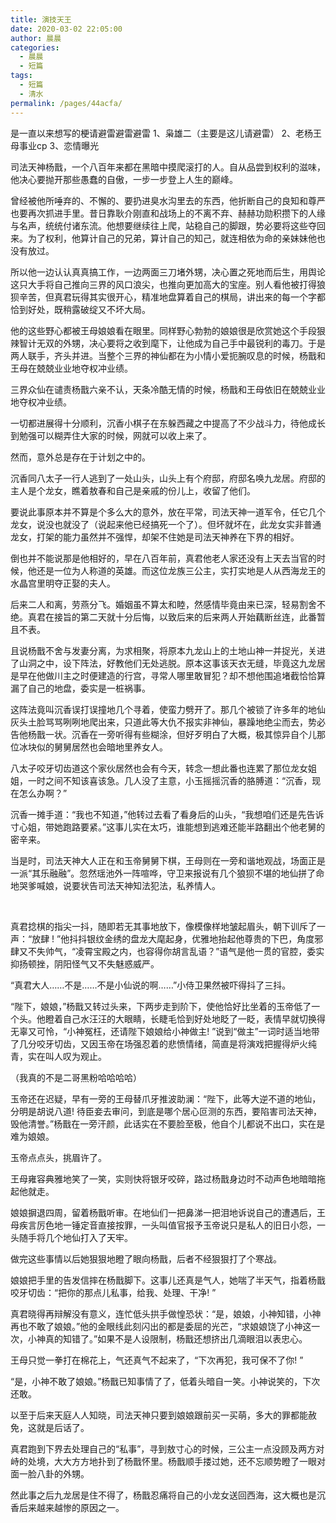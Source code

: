 ```yaml
---
title: 演技天王
date: 2020-03-02 22:05:00
author: 晨晨
categories: 
  - 晨晨
  - 短篇
tags: 
  - 短篇
  - 清水
permalink: /pages/44acfa/
---
```


是一直以来想写的梗请避雷避雷避雷
1、枭雄二（主要是这儿请避雷）
2、老杨王母事业cp
3、恋情曝光

<!-- more -->

司法天神杨戬，一个八百年来都在黑暗中摸爬滚打的人。自从品尝到权利的滋味，他决心要抛开那些愚蠢的自傲，一步一步登上人生的巅峰。

曾经被他所唾弃的、不懈的、要扔进臭水沟里去的东西，他折断自己的良知和尊严也要再次抓进手里。昔日靠耿介刚直和战场上的不离不弃、赫赫功勋积攒下的人缘与名声，统统付诸东流。他想要继续往上爬，站稳自己的脚跟，势必要将这些夺回来。为了权利，他算计自己的兄弟，算计自己的知己，就连相依为命的亲妹妹他也没有放过。

所以他一边认认真真搞工作，一边两面三刀堵外甥，决心置之死地而后生，用舆论这只大手将自己推向三界的风口浪尖，也推向更加高大的宝座。别人看他被打得狼狈辛苦，但真君玩得其实很开心，精准地盘算着自己的棋局，讲出来的每一个字都恰到好处，既稍露破绽又不坏大局。

他的这些野心都被王母娘娘看在眼里。同样野心勃勃的娘娘很是欣赏她这个手段狠辣智计无双的外甥，决心要将之收到麾下，让他成为自己手中最锐利的毒刀。于是两人联手，齐头并进。当整个三界的神仙都在为小情小爱扼腕叹息的时候，杨戬和王母在兢兢业业地夺权冲业绩。

三界众仙在谴责杨戬六亲不认，天条冷酷无情的时候，杨戬和王母依旧在兢兢业业地夺权冲业绩。

一切都进展得十分顺利，沉香小棋子在东躲西藏之中提高了不少战斗力，待他成长到勉强可以糊弄住大家的时候，网就可以收上来了。

然而，意外总是存在于计划之中的。

沉香同八太子一行人逃到了一处山头，山头上有个府邸，府邸名唤九龙居。府邸的主人是个龙女，瞧着敖春和自己是亲戚的份儿上，收留了他们。

要说此事原本并不算是个多么大的意外，放在平常，司法天神一道军令，任它几个龙女，说没也就没了（说起来他已经搞死一个了）。但坏就坏在，此龙女实非普通龙女，打架的能力虽然并不强悍，却架不住她是司法天神养在下界的相好。

倒也并不能说那是他相好的，早在八百年前，真君他老人家还没有上天去当官的时候，他还是一位为人称道的英雄。而这位龙族三公主，实打实地是人从西海龙王的水晶宫里明夺正娶的夫人。

后来二人和离，劳燕分飞。婚姻虽不算太和睦，然感情毕竟由来已深，轻易割舍不绝。真君在接旨的第二天就十分后悔，以致后来的后来两人开始藕断丝连，此番暂且不表。

且说杨戬不舍与发妻分离，为求相聚，将原本九龙山上的土地山神一并捉光，关进了山洞之中，设下阵法，好教他们无处逃脱。原本这事该天衣无缝，毕竟这九龙居是早在他做川主之时便建造的行宫，寻常人哪里敢冒犯？却不想他围追堵截恰恰算漏了自己的地盘，委实是一桩祸事。

这阵法竟叫沉香误打误撞地几个寻着，使蛮力劈开了。那几个被锁了许多年的地仙灰头土脸骂骂咧咧地爬出来，只道此等大仇不报实非神仙，暴躁地绝尘而去，势必告他杨戬一状。沉香在一旁听得有些糊涂，但好歹明白了大概，极其惊异自个儿那位冰块似的舅舅居然也会暗地里养女人。

八太子咬牙切齿道这个家伙居然也会有今天，转念一想此番也连累了那位龙女姐姐，一时之间不知该喜该急。几人没了主意，小玉摇摇沉香的胳膊道：“沉香，现在怎么办啊？”

沉香一摊手道：“我也不知道，”他转过去看了看身后的山头，“我想咱们还是先告诉寸心姐，带她跑路要紧。”这事儿实在太巧，谁能想到逃难还能半路翻出个他老舅的密辛来。

当是时，司法天神大人正在和玉帝舅舅下棋，王母则在一旁和谐地观战，场面正是一派“其乐融融”。忽然瑶池外一阵喧哗，守卫来报说有几个狼狈不堪的地仙拼了命地哭爹喊娘，说要状告司法天神知法犯法，私养情人。

</br>

真君捻棋的指尖一抖，随即若无其事地放下，像模像样地皱起眉头，朝下训斥了一声：“放肆 ! ”他抖抖银纹金绣的盘龙大麾起身，优雅地抬起他尊贵的下巴，角度邪肆又不失帅气，“凌霄宝殿之内，也容得你胡言乱语？”语气是他一贯的官腔，委实抑扬顿挫，阴阳怪气又不失魅惑威严。

“真君大人……不是……不是小仙说的啊……”小侍卫果然被吓得抖了三抖。

“陛下，娘娘，”杨戬又转过头来，下两步走到阶下，使他恰好比坐着的玉帝低了一个头。他瞪着自己水汪汪的大眼睛，长睫毛恰到好处地眨了一眨，表情早就切换得无辜又可怜，“小神冤枉，还请陛下娘娘给小神做主! ”说到“做主”一词时适当地带了几分咬牙切齿，又因玉帝在场强忍着的悲愤情绪，简直是将演戏把握得炉火纯青，实在叫人叹为观止。

（我真的不是二哥黑粉哈哈哈哈）

玉帝还在迟疑，早有一旁的王母替爪牙推波助澜：“陛下，此等大逆不道的地仙，分明是胡说八道! 待臣妾去审问，到底是哪个居心叵测的东西，要陷害司法天神，毁他清誉。”杨戬在一旁汗颜，此话实在不要脸至极，他自个儿都说不出口，实在是难为娘娘。

玉帝点点头，挑眉许了。

王母雍容典雅地笑了一笑，实则快将银牙咬碎，路过杨戬身边时不动声色地暗暗拖起他就走。

娘娘摒退四周，留着杨戬听审。在地仙们一把鼻涕一把泪地诉说自己的遭遇后，王母疾言厉色地一锤定音直接按罪，一头叫值官报予玉帝说只是私人的旧日小怨，一头随手将几个地仙打入了天牢。

做完这些事情以后她狠狠地瞪了眼向杨戬，后者不经狠狠打了个寒战。

娘娘把手里的告发信摔在杨戬脚下。这事儿还真是气人，她喘了半天气，指着杨戬咬牙切齿：“把你的那点儿私事，给我、处理、干净! ”

真君晓得再辩解没有意义，连忙低头拱手做惶恐状：“是，娘娘，小神知错，小神再也不敢了娘娘。”他的金眼线此刻闪出的都是委屈的光芒，“求娘娘饶了小神这一次，小神真的知错了。”如果不是人设限制，杨戬还想挤出几滴眼泪以表忠心。

王母只觉一拳打在棉花上，气还真气不起来了，“下次再犯，我可保不了你! ”

“是，小神不敢了娘娘。”杨戬已知事情了了，低着头暗自一笑。小神说笑的，下次还敢。

以至于后来天庭人人知晓，司法天神只要到娘娘跟前买一买萌，多大的罪都能赦免，这就是后话了。

真君跑到下界去处理自己的“私事”，寻到敖寸心的时候，三公主一点没顾及两方对峙的处境，大大方方地扑到了杨戬怀里。杨戬顺手搂过她，还不忘顺势瞪了一眼对面一脸八卦的外甥。

然此事之后九龙居是住不得了，杨戬忍痛将自己的小龙女送回西海，这大概也是沉香后来越来越惨的原因之一。

